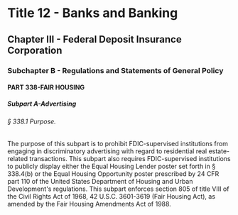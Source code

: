 
# Title 12 - Banks and Banking
## Chapter III - Federal Deposit Insurance Corporation
### Subchapter B - Regulations and Statements of General Policy
#### PART 338-FAIR HOUSING
##### Subpart A-Advertising
###### § 338.1 Purpose.

The purpose of this subpart is to prohibit FDIC-supervised institutions from engaging in discriminatory advertising with regard to residential real estate-related transactions. This subpart also requires FDIC-supervised institutions to publicly display either the Equal Housing Lender poster set forth in § 338.4(b) or the Equal Housing Opportunity poster prescribed by 24 CFR part 110 of the United States Department of Housing and Urban Development's regulations. This subpart enforces section 805 of title VIII of the Civil Rights Act of 1968, 42 U.S.C. 3601-3619 (Fair Housing Act), as amended by the Fair Housing Amendments Act of 1988.
